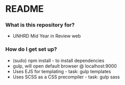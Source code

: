 # README #

### What is this repository for? ###

* UNHRD Mid Year in Review web

### How do I get set up? ###

* (sudo) npm install - to install dependencies
* gulp, will open default browser @ localhost:9000
* Uses EJS for templating - task: gulp templates
* Uses SCSS as a CSS precompiler - task: gulp sass
